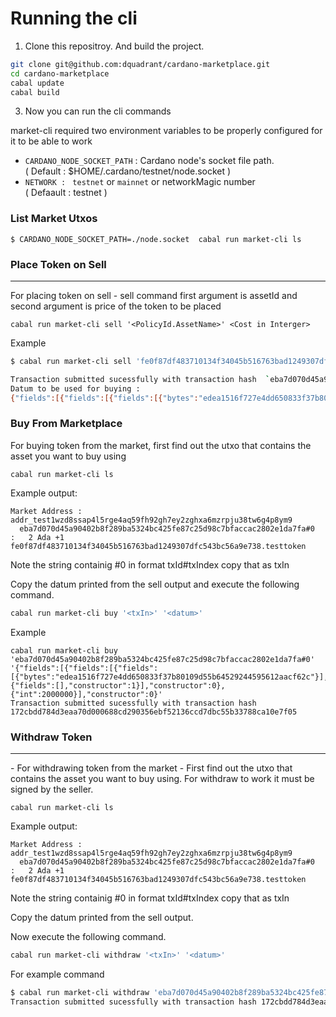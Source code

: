 Running the cli
=================
1. Clone this repositroy. And build the project.

```bash
git clone git@github.com:dquadrant/cardano-marketplace.git
cd cardano-marketplace
cabal update
cabal build
```
3. Now you can run the cli commands


market-cli required two environment variables to be properly configured for it to be able to work
- `CARDANO_NODE_SOCKET_PATH` : Cardano node's socket file path. (&nbsp;Default&nbsp;:&nbsp;$HOME/.cardano/testnet/node.socket&nbsp;)
- `NETWORK : ` `testnet` or `mainnet` or networkMagic  number (&nbsp;Defaault&nbsp;:&nbsp;testnet&nbsp;)

### List Market Utxos

```
$ CARDANO_NODE_SOCKET_PATH=./node.socket  cabal run market-cli ls
```


### Place Token on Sell
<hr>
For placing token on sell - sell command first argument is assetId and second argument is price of the token to be placed

```
cabal run market-cli sell '<PolicyId.AssetName>' <Cost in Interger>
```
Example 
```bash
$ cabal run market-cli sell 'fe0f87df483710134f34045b516763bad1249307dfc543bc56a9e738.testtoken' 2000000

Transaction submitted sucessfully with transaction hash  `eba7d070d45a90402b8f289ba5324bc425fe87c25d98c7bfaccac2802e1da7fa`
Datum to be used for buying :
{"fields":[{"fields":[{"fields":[{"bytes":"edea1516f727e4dd650833f37b80109d55b64529244595612aacf62c"}],"constructor":0},{"fields":[],"constructor":1}],"constructor":0},{"int":2000000}],"constructor":0}

```


### Buy From Marketplace
For buying token from the market, first find out the utxo that contains the asset you want to buy using

```
cabal run market-cli ls
```

Example output:

```
Market Address : addr_test1wzd8ssap4l5rge4aq59fh92gh7ey2zghxa6mzrpju38tw6g4p8ym9
  eba7d070d45a90402b8f289ba5324bc425fe87c25d98c7bfaccac2802e1da7fa#0	:	2 Ada +1 fe0f87df483710134f34045b516763bad1249307dfc543bc56a9e738.testtoken
```

Note the string containig #0 in format txId#txIndex copy that as txIn

Copy the datum printed from the sell output and execute the following command.

```bash
cabal run market-cli buy '<txIn>' '<datum>'
```

Example

```
cabal run market-cli buy 'eba7d070d45a90402b8f289ba5324bc425fe87c25d98c7bfaccac2802e1da7fa#0' '{"fields":[{"fields":[{"fields":[{"bytes":"edea1516f727e4dd650833f37b80109d55b64529244595612aacf62c"}],"constructor":0},{"fields":[],"constructor":1}],"constructor":0},{"int":2000000}],"constructor":0}'
Transaction submitted sucessfully with transaction hash 172cbdd784d3eaa70d000688cd290356ebf52136ccd7dbc55b33788ca10e7f05
```

### Withdraw Token
<hr>
- For withdrawing token from the market - First find out the utxo that contains the asset you want to buy using. For withdraw to work it must be signed by the seller.

```
cabal run market-cli ls
```

Example output:

```
Market Address : addr_test1wzd8ssap4l5rge4aq59fh92gh7ey2zghxa6mzrpju38tw6g4p8ym9
  eba7d070d45a90402b8f289ba5324bc425fe87c25d98c7bfaccac2802e1da7fa#0	:	2 Ada +1 fe0f87df483710134f34045b516763bad1249307dfc543bc56a9e738.testtoken
```

Note the string containig #0 in format txId#txIndex copy that as txIn

Copy the datum printed from the sell output.


Now execute the following command.

```bash
cabal run market-cli withdraw '<txIn>' '<datum>'
```

For example command

```bash
$ cabal run market-cli withdraw 'eba7d070d45a90402b8f289ba5324bc425fe87c25d98c7bfaccac2802e1da7fa#0' '{"fields":[{"fields":[{"fields":[{"bytes":"edea1516f727e4dd650833f37b80109d55b64529244595612aacf62c"}],"constructor":0},{"fields":[],"constructor":1}],"constructor":0},{"int":2000000}],"constructor":0}'
Transaction submitted sucessfully with transaction hash 172cbdd784d3eaa70d000688cd290356ebf52136ccd7dbc55b33788ca10e7f05
```